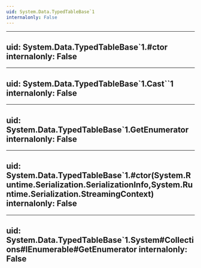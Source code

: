 ```yaml
---
uid: System.Data.TypedTableBase`1
internalonly: False
---
```


---
uid: System.Data.TypedTableBase`1.#ctor
internalonly: False
---

---
uid: System.Data.TypedTableBase`1.Cast``1
internalonly: False
---

---
uid: System.Data.TypedTableBase`1.GetEnumerator
internalonly: False
---

---
uid: System.Data.TypedTableBase`1.#ctor(System.Runtime.Serialization.SerializationInfo,System.Runtime.Serialization.StreamingContext)
internalonly: False
---

---
uid: System.Data.TypedTableBase`1.System#Collections#IEnumerable#GetEnumerator
internalonly: False
---
